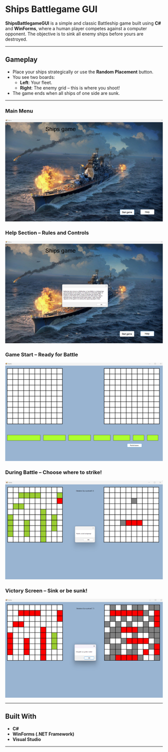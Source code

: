 # Ships Battlegame GUI

**ShipsBattlegameGUI** is a simple and classic Battleship game built using **C#** and **WinForms**, where a human player competes against a computer opponent. The objective is to sink all enemy ships before yours are destroyed.

---

##  Gameplay

- Place your ships strategically or use the **Random Placement** button.
- You see two boards:
  - **Left**: Your fleet.
  - **Right**: The enemy grid – this is where you shoot!
- The game ends when all ships of one side are sunk.

---

### Main Menu  
![Main Menu](images/menu.png)

### Help Section – Rules and Controls  
![Help Menu](images/helpers.png)

### Game Start – Ready for Battle  
![Start Game](images/start_game.png)

### During Battle – Choose where to strike!  
![Battle Phase](images/battle.png)

### Victory Screen – Sink or be sunk!  
![Winner](images/winner.png)

---

## Built With

- **C#**
- **WinForms (.NET Framework)**
- **Visual Studio**

---


